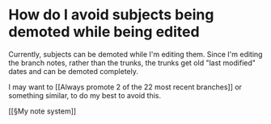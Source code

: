 # How do I avoid subjects being demoted while being edited
Currently, subjects can be demoted while I'm editing them. Since I'm editing the branch notes, rather than the trunks, the trunks get old "last modified" dates and can be demoted completely.

I may want to [[Always promote 2 of the 22 most recent branches]] or something similar, to do my best to avoid this.

[[§My note system]]

<!-- #Life -->

<!-- {BearID:C85839E4-3331-40D1-AD04-081F5D6F299B-15756-00001303AC63BE55} -->
